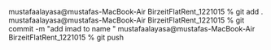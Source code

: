 mustafaalayasa@mustafas-MacBook-Air BirzeitFlatRent_1221015 % git add .
mustafaalayasa@mustafas-MacBook-Air BirzeitFlatRent_1221015 % git commit -m "add imad to name "
mustafaalayasa@mustafas-MacBook-Air BirzeitFlatRent_1221015 % git push
